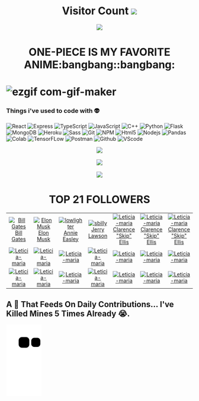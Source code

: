 <h1 align="center">Visitor Count <img src = "https://raw.githubusercontent.com/MartinHeinz/MartinHeinz/master/wave.gif" width = 30px></h1>

<p align="center"><img src="https://profile-counter.glitch.me/{Teqwon-Norman}/count.svg"/></p>


<h1 align="center" color="red">
        ONE-PIECE IS MY FAVORITE ANIME:bangbang::bangbang:
</h1>

# ![ezgif com-gif-maker](https://user-images.githubusercontent.com/73213667/195758709-61ca650d-9f05-4058-8b23-a21799f2e498.gif)

### Things i've used to code with :alien:
<p>
        <img alt="React" src="https://img.shields.io/badge/-React-000000?style=flat-square&logo=react&logoColor=00c8ff" />
        <img alt="Express" src="https://img.shields.io/badge/-Express-787878?style=flat-sqaure&logo=express&logoColor=white">
        <img alt="TypeScript" src="https://img.shields.io/badge/-TypeScript-007ACC?style=flat-square&logo=typescript&logoColor=white" />
        <img alt="JavaScript" src="https://img.shields.io/badge/-JavaScript-eed718?style=flat-square&logo=javascript&logoColor=white" />
        <img alt="C++" src="https://img.shields.io/badge/-C++-e702f7?style=flat-square&logo=c%2B%2B&&logoColor=white" />
        <img alt="Python" src="https://img.shields.io/badge/-Python-ebdc34?style=flat-square&logo=python&logoColor=blue" />
        <img alt="Flask" src="https://img.shields.io/badge/-Flask-4a4a4d?style=flat-square&logo=flask&logoColor=white" />
        <img alt="MongoDB" src="https://img.shields.io/badge/-MongoDB-13aa52?style=flat-square&logo=mongodb&logoColor=white" />
        <img alt="Heroku" src="https://img.shields.io/badge/-Heroku-430098?style=flat-square&logo=heroku&logoColor=white" />
        <img alt="Sass" src="https://img.shields.io/badge/-Sass-CC6699?style=flat-square&logo=sass&logoColor=white" />
        <img alt="Git" src="https://img.shields.io/badge/-Git-F05032?style=flat-square&logo=git&logoColor=white" />
        <img alt="NPM" src="https://img.shields.io/badge/-NPM-CB3837?style=flat-square&logo=npm&logoColor=white" />
        <img alt="Html5" src="https://img.shields.io/badge/-HTML5-E34F26?style=flat-square&logo=html5&logoColor=white" />
        <img alt="Nodejs" src="https://img.shields.io/badge/-Nodejs-43853d?style=flat-square&logo=Node.js&logoColor=white" />
        <img alt="Pandas" src="https://img.shields.io/badge/-Pandas-3c026b?style=flat-square&logo=pandas&logoColor=white" />
        <img alt="Colab" src="https://img.shields.io/badge/-Colab-f79502?style=flat-square&logo=googlecolab&logoColor=white" />
        <img alt="TensorFLow" src="https://img.shields.io/badge/-TensorFlow-f71602?style=flat-square&logo=tensorflow&logoColor=white" />
        <img alt="Postman" src="https://img.shields.io/badge/-Postman-c2bcbf?style=flat-square&logo=postman&logoColor=white" />
        <img alt="Github" src="http://img.shields.io/badge/-Github-000000?style=flat&logo=github&logoColor=white">
        <img alt="VScode" src="http://img.shields.io/badge/-VS%20Code-007ACC?style=flat&logo=visual%20studio%20code&logoColor=white">
</p>

<p align="center"><img src="https://github-readme-stats.vercel.app/api?username=Teqwon-Norman&show_icons=true&theme=gruvbox_light"/></p>
<p align="center"><img src="https://github-readme-stats.vercel.app/api/top-langs/?username=Teqwon-Norman&langs_count=9&theme=gruvbox_light&layout=compact"/></p>
<p align="center"><img src="https://github-readme-stats.vercel.app/api/wakatime?username=@Teqwon_Norman"/></p>

<h1 align="center">TOP 21 FOLLOWERS</h1>

<!--START::Top 15 Followers -->                                         
<table>
  <!--  ROW 1 STARTS HERE  -->
  <tr>
    <td align="center">
      <a href="https://www.instagram.com/thisisbillgates/">
        <img src="https://user-images.githubusercontent.com/73213667/195856420-53d25baa-01ec-4f4c-8c61-70b2501f8dd9.jpg" width="100px;" alt="Bill Gates"/>
      </a>
      <br />
      <a href="https://www.instagram.com/thisisbillgates/">Bill Gates</a>
    </td>
    <td align="center">
      <a href="https://twitter.com/elonmusk">
        <img src="https://user-images.githubusercontent.com/73213667/195857608-45e7ea95-057f-4fbb-88d7-45f92ce93645.jpg" width="100px;" alt="Elon Musk"/>
      </a>
      <br />
      <a href="https://twitter.com/elonmusk">Elon Musk</a>
    </td>
    <td align="center">
      <a href="https://github.com/lowlighter">
        <img src="https://user-images.githubusercontent.com/73213667/195859000-7d753e3c-2b0c-4d31-8558-80446400ffe6.jpg" width="100px;" alt="lowlighter"/>
      </a>
      <br />
      <a href="https://github.com/lowlighter">Annie Easley</a>
    </td>
    <td align="center">
      <a href="https://github.com/sbilly">
        <img src="https://user-images.githubusercontent.com/73213667/195859279-b3aa64dc-8ba8-43c8-b497-df2a6d05dc92.jpg" width="100px;" alt="sbilly"/>
      </a>
      <br />
      <a href="https://github.com/sbilly">Jerry Lawson</a>
    </td>
    <td align="center">
      <a href="https://github.com/Leticia-maria">
        <img src="https://user-images.githubusercontent.com/73213667/195861268-56ab0df9-4ac2-42ed-92da-ff837db9713f.jpg" width="100px;" alt="Leticia-maria"/>
      </a>
      <br />
      <a href="https://github.com/Leticia-maria">Clarence "Skip" Ellis</a>
   </td>
   <td align="center">
      <a href="https://github.com/Leticia-maria">
        <img src="https://user-images.githubusercontent.com/73213667/195861268-56ab0df9-4ac2-42ed-92da-ff837db9713f.jpg" width="100px;" alt="Leticia-maria"/>
      </a>
      <br />
      <a href="https://github.com/Leticia-maria">Clarence "Skip" Ellis</a>
   </td>
   <td align="center">
      <a href="https://github.com/Leticia-maria">
        <img src="https://user-images.githubusercontent.com/73213667/195861268-56ab0df9-4ac2-42ed-92da-ff837db9713f.jpg" width="100px;" alt="Leticia-maria"/>
      </a>
      <br />
      <a href="https://github.com/Leticia-maria">Clarence "Skip" Ellis</a>
    </td> 
   </tr>
   <!--  ROW 1 ENDS HERE  -->
        
   <!--  ROW 2 STARTS HERE  -->
   <tr>
    <td align="center">
      <a href="">
        <img src="https://user-images.githubusercontent.com/73213667/195861268-56ab0df9-4ac2-42ed-92da-ff837db9713f.jpg" width="100px;" alt="Leticia-maria"/>
      </a>
      <br />
      <a href=""></a>
    </td>
    <td align="center">
      <a href="">
        <img src="https://user-images.githubusercontent.com/73213667/195861268-56ab0df9-4ac2-42ed-92da-ff837db9713f.jpg" width="100px;" alt="Leticia-maria"/>
      </a>
      <br />
      <a href=""></a>
    </td>
    <td align="center">
      <a href="https://github.com/bitmote">
        <img src="https://user-images.githubusercontent.com/73213667/195861268-56ab0df9-4ac2-42ed-92da-ff837db9713f.jpg" width="100px;" alt="Leticia-maria"/>
      </a>
      <br />
      <a href="https://github.com/bitmote"></a>
    </td>
    <td align="center">
      <a href="https://github.com/AlphaTechnolog">
        <img src="https://user-images.githubusercontent.com/73213667/195861268-56ab0df9-4ac2-42ed-92da-ff837db9713f.jpg" width="100px;" alt="Leticia-maria"/>
      </a>
      <br />
      <a href="https://github.com/AlphaTechnolog"></a>
    </td>
    <td align="center">
      <a href="https://github.com/pinhe91">
        <img src="https://user-images.githubusercontent.com/73213667/195861268-56ab0df9-4ac2-42ed-92da-ff837db9713f.jpg" width="100px;" alt="Leticia-maria"/>
      </a>
      <br />
      <a href="https://github.com/pinhe91"></a>
   </td>
   <td align="center">
      <a href="https://github.com/pinhe91">
        <img src="https://user-images.githubusercontent.com/73213667/195861268-56ab0df9-4ac2-42ed-92da-ff837db9713f.jpg" width="100px;" alt="Leticia-maria"/>
      </a>
      <br />
      <a href="https://github.com/pinhe91"></a>
   </td>
   <td align="center">
      <a href="https://github.com/pinhe91">
        <img src="https://user-images.githubusercontent.com/73213667/195861268-56ab0df9-4ac2-42ed-92da-ff837db9713f.jpg" width="100px;" alt="Leticia-maria"/>
      </a>
      <br />
      <a href="https://github.com/pinhe91"></a>
   </td>        
  </tr>
<!--  ROW 2 ENDS HERE  -->
        
<!--  ROW 3 STARTS HERE  -->
  <tr>
    <td align="center">
      <a href="https://github.com/zhuwenxing">
        <img src="https://user-images.githubusercontent.com/73213667/195861268-56ab0df9-4ac2-42ed-92da-ff837db9713f.jpg" width="100px;" alt="Leticia-maria"/>
      </a>
      <br />
      <a href="https://github.com/zhuwenxing"></a>
    </td>
    <td align="center">
      <a href="https://github.com/victoryang00">
        <img src="https://user-images.githubusercontent.com/73213667/195861268-56ab0df9-4ac2-42ed-92da-ff837db9713f.jpg" width="100px;" alt="Leticia-maria"/>
      </a>
      <br />
      <a href="https://github.com/victoryang00"></a>
    </td>
    <td align="center">
      <a href="https://github.com/cnsuhao">
        <img src="https://user-images.githubusercontent.com/73213667/195861268-56ab0df9-4ac2-42ed-92da-ff837db9713f.jpg" width="100px;" alt="Leticia-maria"/>
      </a>
      <br />
      <a href="https://github.com/cnsuhao"></a>
    </td>
    <td align="center">
      <a href="https://github.com/Matrixbirds">
        <img src="https://user-images.githubusercontent.com/73213667/195861268-56ab0df9-4ac2-42ed-92da-ff837db9713f.jpg" width="100px;" alt="Leticia-maria"/>
      </a>
      <br />
      <a href="https://github.com/Matrixbirds"></a>
    </td>
    <td align="center">
      <a href="https://github.com/Matrixbirds">
        <img src="https://user-images.githubusercontent.com/73213667/195861268-56ab0df9-4ac2-42ed-92da-ff837db9713f.jpg" width="100px;" alt="Leticia-maria"/>
      </a>
      <br />
      <a href="https://github.com/Matrixbirds"></a>
    </td>
    <td align="center">
      <a href="https://github.com/Matrixbirds">
        <img src="https://user-images.githubusercontent.com/73213667/195861268-56ab0df9-4ac2-42ed-92da-ff837db9713f.jpg" width="100px;" alt="Leticia-maria"/>
      </a>
      <br />
      <a href="https://github.com/Matrixbirds"></a>
    </td>
    <td align="center">
      <a href="https://github.com/Matrixbirds">
        <img src="https://user-images.githubusercontent.com/73213667/195861268-56ab0df9-4ac2-42ed-92da-ff837db9713f.jpg" width="100px;" alt="Leticia-maria"/>
      </a>
      <br />
      <a href="https://github.com/Matrixbirds"></a>
    </td>
  </tr>
</table>

<!--END::Top 15 Followers -->

        
## A 🐍 That Feeds On Daily Contributions... I've Killed Mines 5 Times Already 😭.
![snake gif](https://raw.githubusercontent.com/avinash-218/avinash-218/output/github-contribution-grid-snake.svg)



            
